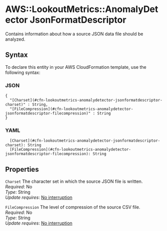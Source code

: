 # AWS::LookoutMetrics::AnomalyDetector JsonFormatDescriptor<a name="aws-properties-lookoutmetrics-anomalydetector-jsonformatdescriptor"></a>

Contains information about how a source JSON data file should be analyzed\.

## Syntax<a name="aws-properties-lookoutmetrics-anomalydetector-jsonformatdescriptor-syntax"></a>

To declare this entity in your AWS CloudFormation template, use the following syntax:

### JSON<a name="aws-properties-lookoutmetrics-anomalydetector-jsonformatdescriptor-syntax.json"></a>

```
{
  "[Charset](#cfn-lookoutmetrics-anomalydetector-jsonformatdescriptor-charset)" : String,
  "[FileCompression](#cfn-lookoutmetrics-anomalydetector-jsonformatdescriptor-filecompression)" : String
}
```

### YAML<a name="aws-properties-lookoutmetrics-anomalydetector-jsonformatdescriptor-syntax.yaml"></a>

```
  [Charset](#cfn-lookoutmetrics-anomalydetector-jsonformatdescriptor-charset): String
  [FileCompression](#cfn-lookoutmetrics-anomalydetector-jsonformatdescriptor-filecompression): String
```

## Properties<a name="aws-properties-lookoutmetrics-anomalydetector-jsonformatdescriptor-properties"></a>

`Charset`  <a name="cfn-lookoutmetrics-anomalydetector-jsonformatdescriptor-charset"></a>
The character set in which the source JSON file is written\.  
*Required*: No  
*Type*: String  
*Update requires*: [No interruption](https://docs.aws.amazon.com/AWSCloudFormation/latest/UserGuide/using-cfn-updating-stacks-update-behaviors.html#update-no-interrupt)

`FileCompression`  <a name="cfn-lookoutmetrics-anomalydetector-jsonformatdescriptor-filecompression"></a>
The level of compression of the source CSV file\.  
*Required*: No  
*Type*: String  
*Update requires*: [No interruption](https://docs.aws.amazon.com/AWSCloudFormation/latest/UserGuide/using-cfn-updating-stacks-update-behaviors.html#update-no-interrupt)